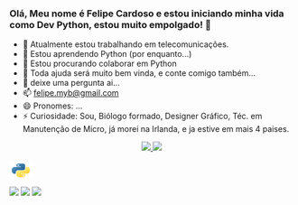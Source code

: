 
### Olá, Meu nome é Felipe Cardoso e estou iniciando minha vida como Dev Python, estou muito empolgado! 👋


- 🔭 Atualmente estou trabalhando em telecomunicações.
- 🌱 Estou aprendendo Python (por enquanto...)
- 👯 Estou procurando colaborar em Python
- 🤔 Toda ajuda será muito bem vinda, e conte comigo também...
- 💬 deixe uma pergunta ai...
- 📫 felipe.myb@gmail.com
- 😄 Pronomes: ...
- ⚡ Curiosidade: Sou, Biólogo formado, Designer Gráfico, Téc. em Manutenção de Micro, já morei na Irlanda, e ja estive em mais 4 paises. 

<div align="center">
  
  <a href="https://github.com/FelipeCard0so">
  <img height="160em" src="https://github-readme-stats.vercel.app/api?username=FelipeCard0so&show_icons=true&theme=gruvbox&include_all_commits=true&count_private=true"/>
  <img height="160em" src="https://github-readme-stats.vercel.app/api/top-langs/?username=FelipeCard0so&layout=compact&langs_count=7&theme=gruvbox"/>
</div>
  
  <div style="display: inline_block"><br>
  <img align="center" alt="Rafa-Python" height="30" width="40" src="https://raw.githubusercontent.com/devicons/devicon/master/icons/python/python-original.svg">
</div>
 
<div> 
  
  <a href="https://www.instagram.com/felipecard0so/" target="_blank"><img src="https://img.shields.io/badge/-Instagram-%23E4405F?style=for-the-badge&logo=instagram&logoColor=white" target="_blank"></a>
  <a href = "mailto:felipe@gmail.com"><img src="https://img.shields.io/badge/-Gmail-%23333?style=for-the-badge&logo=gmail&logoColor=white" target="_blank"></a>
  <a href="https://www.linkedin.com/in/cardosofelipe/" target="_blank"><img src="https://img.shields.io/badge/-LinkedIn-%230077B5?style=for-the-badge&logo=linkedin&logoColor=white" target="_blank"></a> 
  
 
</div>
  
